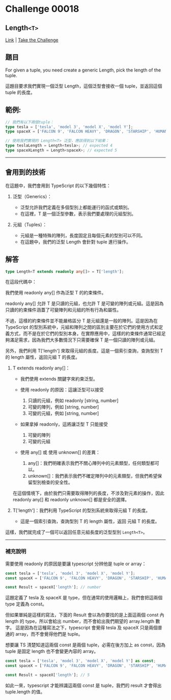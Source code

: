 # Challenge 00018

## Length`<T>`

[Link](https://github.com/type-challenges/type-challenges/blob/main/questions/00018-easy-tuple-length/README.md) | [Take the Challenge](https://tsch.js.org/18/play)

## 題目

For given a tuple, you need create a generic Length, pick the length of the tuple.

這題目要求我們實現一個泛型 Length<T>，這個泛型會接收一個 tuple，並返回這個 tuple 的長度。

## 範例:

```typescript
// 我們有以下兩個tuple：
type tesla = ['tesla', 'model 3', 'model X', 'model Y'];
type spaceX = ['FALCON 9', 'FALCON HEAVY', 'DRAGON', 'STARSHIP', 'HUMAN SPACEFLIGHT'];

// 使用我們實現的 Length<T> 泛型，應該得到以下結果：
type teslaLength = Length<tesla>; // expected 4
type spaceXLength = Length<spaceX>; // expected 5
```

---

## 會用到的技術

在這題中，我們會用到 TypeScript 的以下幾個特性：

1. 泛型（Generics）：

    - 泛型允許我們定義在多個型別上都能運行的函式或類別。
    - 在這裡，T 是一個泛型參數，表示我們要處理的元組型別。

2. 元組（Tuples）：

    - 元組是一種特殊的陣列，長度固定且每個元素的型別可以不同。
    - 在這題中，我們的泛型 Length 會針對 tuple 進行操作。

## 解答

```typescript
type Length<T extends readonly any[]> = T['length'];
```

在這段代碼中：

我們使用 readonly any[] 作為泛型 T 的約束條件。

readonly any[] 允許 T 是只讀的元組，也允許 T 是可變的陣列或元組。這是因為只讀的約束條件涵蓋了可變陣列和元組的所有行為和屬性。

不過，這樣的約束條件並不能嚴格區分 T 是元組還是一般的陣列。這是因為在 TypeScript 的型別系統中，元組和陣列之間的區別主要在於它們的使用方式和定義方式，而不是在於它們的型別本身。在實際應用中，這樣的約束條件通常已經足夠滿足需求，因為我們大多數情況下只需要確保 T 是一個只讀的陣列或元組。

另外，我們利用 T['length'] 來取得元組的長度。這是一個索引查詢，查詢型別 T 的 length 屬性，返回元組 T 的長度。

1. T extends readonly any[]：

    - 我們使用 extends 關鍵字來約束泛型。

    - 使用 readonly 的原因：這讓泛型可以接受

        1. 只讀的元組，例如 readonly [string, number]
        2. 可變的陣列，例如 [string, number]
        3. 可變的元組，例如 [string, number]

    - 如果拿掉 readonly，這將讓泛型 T 只能接受

        1. 可變的陣列
        2. 可變的元組

    - 使用 any[] 或 使用 unknown[] 的差異：
        1. any[]：我們明確表示我們不關心陣列中的元素類型，任何類型都可以。
        2. unknown[]：我們表示我們不確定陣列中的元素類型，但我們希望保留型別檢查的安全性。

    在這個情境下，由於我們只需要取得陣列的長度，不涉及對元素的操作，因此 readonly any[] 和 readonly unknown[] 都是安全的選擇。

2. T['length']：我們利用 TypeScript 的型別系統來取得元組 T 的長度。
    - 這是一個索引查詢，查詢型別 T 的 length 屬性，返回 元組 T 的長度。

這樣，我們就完成了一個可以返回任意元組長度的泛型型別 `Length<T>`。

---

### 補充說明

需要使用 readonly 的原因是要讓 typescript 分辨他是 tuple or array：

```typescript
const tesla = ['tesla', 'model 3', 'model X', 'model Y'];
const spaceX = ['FALCON 9', 'FALCON HEAVY', 'DRAGON', 'STARSHIP', 'HUMAN SPACEFLIGHT'];

const Result = spaceX['length']; // number
```

這題定義了 tesla 及 spaceX 是 type，但在通常的使用邏輯上，我們會把這兩個 type 定義為 const。

但如果單純是這樣的寫法，下面的 Result 會以為你要找的是上面這兩個 const 內 length 的 type，所以會給出 number，而不會給出我們期望的 array.length 數字。
這是因為在這種寫法之下，typescript 會覺得 tesla 及 spaceX 只是兩個普通的 array，而不會覺得他們是 tuple。

想要讓 TS 清楚知道這兩個 const 是兩個 tuple，必需在後方加上 as const，因為 tuple 是固定 length 也不會變更內容的 array。

```typescript
const tesla = ['tesla', 'model 3', 'model X', 'model Y'] as const;
const spaceX = ['FALCON 9', 'FALCON HEAVY', 'DRAGON', 'STARSHIP', 'HUMAN SPACEFLIGHT'] as const;

const Result = spaceX['length']; // 5
```

如此一來，typescript 才能辨識這兩個 const 是 tuple，我們的 result 才會得出 tuple.length 的值。

